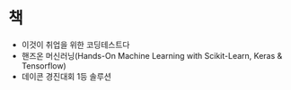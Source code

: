 # 책

* 이것이 취업을 위한 코딩테스트다
* 핸즈온 머신러닝(Hands-On Machine Learning with Scikit-Learn, Keras & Tensorflow)
* 데이콘 경진대회 1등 솔루션
